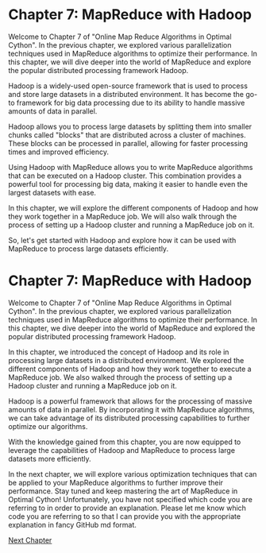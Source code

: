 # Chapter 7: MapReduce with Hadoop

Welcome to Chapter 7 of "Online Map Reduce Algorithms in Optimal Cython". In the previous chapter, we explored various parallelization techniques used in MapReduce algorithms to optimize their performance. In this chapter, we will dive deeper into the world of MapReduce and explore the popular distributed processing framework Hadoop.

Hadoop is a widely-used open-source framework that is used to process and store large datasets in a distributed environment. It has become the go-to framework for big data processing due to its ability to handle massive amounts of data in parallel.

Hadoop allows you to process large datasets by splitting them into smaller chunks called "blocks" that are distributed across a cluster of machines. These blocks can be processed in parallel, allowing for faster processing times and improved efficiency.

Using Hadoop with MapReduce allows you to write MapReduce algorithms that can be executed on a Hadoop cluster. This combination provides a powerful tool for processing big data, making it easier to handle even the largest datasets with ease.

In this chapter, we will explore the different components of Hadoop and how they work together in a MapReduce job. We will also walk through the process of setting up a Hadoop cluster and running a MapReduce job on it.

So, let's get started with Hadoop and explore how it can be used with MapReduce to process large datasets efficiently.
# Chapter 7: MapReduce with Hadoop

Welcome to Chapter 7 of "Online Map Reduce Algorithms in Optimal Cython". In the previous chapter, we explored various parallelization techniques used in MapReduce algorithms to optimize their performance. In this chapter, we dive deeper into the world of MapReduce and explored the popular distributed processing framework Hadoop.

In this chapter, we introduced the concept of Hadoop and its role in processing large datasets in a distributed environment. We explored the different components of Hadoop and how they work together to execute a MapReduce job. We also walked through the process of setting up a Hadoop cluster and running a MapReduce job on it.

Hadoop is a powerful framework that allows for the processing of massive amounts of data in parallel. By incorporating it with MapReduce algorithms, we can take advantage of its distributed processing capabilities to further optimize our algorithms.

With the knowledge gained from this chapter, you are now equipped to leverage the capabilities of Hadoop and MapReduce to process large datasets more efficiently.

In the next chapter, we will explore various optimization techniques that can be applied to your MapReduce algorithms to further improve their performance. Stay tuned and keep mastering the art of MapReduce in Optimal Cython!
Unfortunately, you have not specified which code you are referring to in order to provide an explanation. Please let me know which code you are referring to so that I can provide you with the appropriate explanation in fancy GitHub md format.


[Next Chapter](08_Chapter08.md)